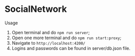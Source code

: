 # SocialNetwork

Usage
1. Open terminal and do `npm run server`;
2. Open one more terminal and do `npm run start:proxy`;
3. Navigate to `http://localhost:4200/`
4. Logins and passwords can be found in server/db.json file.
